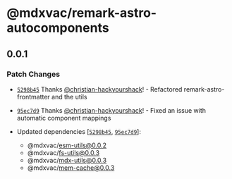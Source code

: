 # @mdxvac/remark-astro-autocomponents

## 0.0.1

### Patch Changes

- [`5298b45`](https://github.com/mdxvac/mdxvac/commit/5298b4578d0b5832d9b35cee2568635a9630f354) Thanks [@christian-hackyourshack](https://github.com/christian-hackyourshack)! - Refactored remark-astro-frontmatter and the utils

- [`95ec7d9`](https://github.com/mdxvac/mdxvac/commit/95ec7d951a56d2b8b19b33314ad1d79d52696ea8) Thanks [@christian-hackyourshack](https://github.com/christian-hackyourshack)! - Fixed an issue with automatic component mappings

- Updated dependencies [[`5298b45`](https://github.com/mdxvac/mdxvac/commit/5298b4578d0b5832d9b35cee2568635a9630f354), [`95ec7d9`](https://github.com/mdxvac/mdxvac/commit/95ec7d951a56d2b8b19b33314ad1d79d52696ea8)]:
  - @mdxvac/esm-utils@0.0.2
  - @mdxvac/fs-utils@0.0.3
  - @mdxvac/mdx-utils@0.0.3
  - @mdxvac/mem-cache@0.0.3
